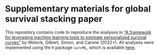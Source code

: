 # Supplementary materials for global survival stacking paper

This repository contains code to reproduce the analyses in ["A framework for leveraging machine learning tools to estimate personalized survival curves"](https://arxiv.org/abs/2211.03031) by Wolock, Gilbert, Simon, and Carone (2022+). All analyses were implemented using the `R` package `survML`, which is available [here](https://github.com/cwolock/survML).

